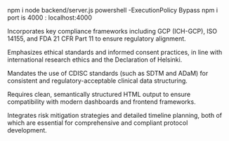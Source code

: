 npm i 
node backend/server.js
powershell -ExecutionPolicy Bypass npm i
port is 4000 : localhost:4000




Incorporates key compliance frameworks including GCP (ICH-GCP), ISO 14155, and FDA 21 CFR Part 11 to ensure regulatory alignment.

Emphasizes ethical standards and informed consent practices, in line with international research ethics and the Declaration of Helsinki.

Mandates the use of CDISC standards (such as SDTM and ADaM) for consistent and regulatory-acceptable clinical data structuring.

Requires clean, semantically structured HTML output to ensure compatibility with modern dashboards and frontend frameworks.

Integrates risk mitigation strategies and detailed timeline planning, both of which are essential for comprehensive and compliant protocol development.
